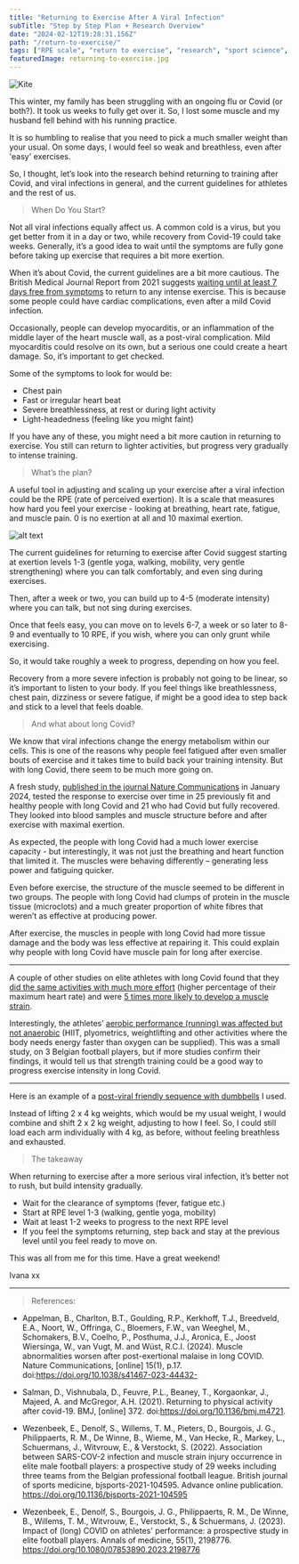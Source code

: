 ```yaml
---
title: "Returning to Exercise After A Viral Infection"
subTitle: "Step by Step Plan + Research Overview"
date: "2024-02-12T19:28:31.156Z"
path: "/return-to-exercise/"
tags: ["RPE scale", "return to exercise", "research", "sport science", "long covid"]
featuredImage: returning-to-exercise.jpg
---
```


![Kite](returning-to-exercise.jpg)

This winter, my family has been struggling with an ongoing flu or Covid (or both?). It took us weeks to fully get over it. So, I lost some muscle and my husband fell behind with his running practice. 

It is so humbling to realise that you need to pick a much smaller weight than your usual. On some days, I would feel so weak and breathless, even after 'easy' exercises.

So, I thought, let’s look into the research behind returning to training after Covid, and viral infections in general, and the current guidelines for athletes and the rest of us.  

> When Do You Start?

Not all viral infections equally affect us. A common cold is a virus, but you get better from it in a day or two, while recovery from Covid-19 could take weeks. Generally, it’s a good idea to wait until the symptoms are fully gone before taking up exercise that requires a bit more exertion.

When it’s about Covid, the current guidelines are a bit more cautious. The British Medical Journal Report from 2021 suggests [waiting until at least 7 days free from symptoms](https://www.bmj.com/content/372/bmj.m4721) to return to any intense exercise. This is because some people could have cardiac complications, even after a mild Covid infection.  

Occasionally, people can develop myocarditis, or an inflammation of the middle layer of the heart muscle wall, as a post-viral complication. Mild myocarditis could resolve on its own, but a serious one could create a heart damage. So, it’s important to get checked.

Some of the symptoms to look for would be: 
 * Chest pain
 * Fast or irregular heart beat
 * Severe breathlessness, at rest or during light activity
 * Light-headedness (feeling like you might faint)

If you have any of these, you might need a bit more caution in returning to exercise. You still can return to lighter activities, but progress very gradually to intense training.  


> What’s the plan?

A useful tool in adjusting and scaling up your exercise after a viral infection could be the RPE (rate of perceived exertion). It is a scale that measures how hard you feel your exercise - looking at breathing, heart rate, fatigue, and muscle pain. 0 is no exertion at all and 10 maximal exertion. 

![alt text](rpe-scale.jpg) 

The current guidelines for returning to exercise after Covid suggest starting at exertion levels 1-3 (gentle yoga, walking, mobility, very gentle strengthening) where you can talk comfortably, and even sing during exercises. 

Then, after a week or two, you can build up to 4-5 (moderate intensity) where you can talk, but not sing during exercises. 

Once that feels easy, you can move on to levels 6-7, a week or so later to 8-9 and eventually to 10 RPE, if you wish, where you can only grunt while exercising. 

So, it would take roughly a week to progress, depending on how you feel. 

Recovery from a more severe infection is probably not going to be linear, so it’s important to listen to your body. If you feel things like breathlessness, chest pain, dizziness or severe fatigue, if might be a good idea to step back and stick to a level that feels doable.  


> And what about long Covid?

We know that viral infections change the energy metabolism within our cells. This is one of the reasons why people feel fatigued after even smaller bouts of exercise and it takes time to build back your training intensity. But with long Covid, there seem to be much more going on.

A fresh study, [published in the journal Nature Communications](https://www.nature.com/articles/s41467-023-44432-3) in January 2024, tested the response to exercise over time in 25 previously fit and healthy people with long Covid and 21 who had Covid but fully recovered. They looked into blood samples and muscle structure before and after exercise with maximal exertion. 

As expected, the people with long Covid had a much lower exercise capacity - but interestingly, it was not just the breathing and heart function that limited it. The muscles were behaving differently – generating less power and fatiguing quicker. 

Even before exercise, the structure of the muscle seemed to be different in two groups. The people with long Covid had clumps of protein in the muscle tissue (microclots) and a much greater proportion of white fibres that weren’t as effective at producing power. 

After exercise, the muscles in people with long Covid had more tissue damage and the body was less effective at repairing it. This could explain why people with long Covid have muscle pain for long after exercise. 

* * *  

A couple of other studies on elite athletes with long Covid found that they [did the same activities with much more effort](https://pubmed.ncbi.nlm.nih.gov/37126052/) (higher percentage of their maximum heart rate) and were [5 times more likely to develop a muscle strain](https://pubmed.ncbi.nlm.nih.gov/35487684/). 

Interestingly, the athletes’ [aerobic performance (running) was affected but not anaerobic](https://www.ncbi.nlm.nih.gov/pmc/articles/PMC10134946/) (HIIT, plyometrics, weightlifting and other activities where the body needs energy faster than oxygen can be supplied). This was a small study, on 3 Belgian football players, but if more studies confirm their findings, it would tell us that strength training could be a good way to progress exercise intensity in long Covid. 

* * *  

Here is an example of a [post-viral friendly sequence with dumbbells](https://www.instagram.com/p/C23Af7kop4P/) I used. 

Instead of lifting 2 x 4 kg weights, which would be my usual weight, I would combine and shift 2 x 2 kg weight, adjusting to how I feel. So, I could still load each arm individually with 4 kg, as before, without feeling breathless and exhausted.  


> The takeaway

When returning to exercise after a more serious viral infection, it’s better not to rush, but build intensity gradually.

* Wait for the clearance of symptoms (fever, fatigue etc.) 
* Start at RPE level 1-3 (walking, gentle yoga, mobility) 
* Wait at least 1-2 weeks to progress to the next RPE level 
* If you feel the symptoms returning, step back and stay at the previous level until you feel ready to move on.

This was all from me for this time. Have a great weekend! 


Ivana xx  

* * * 

> References:

- Appelman, B., Charlton, B.T., Goulding, R.P., Kerkhoff, T.J., Breedveld, E.A., Noort, W., Offringa, C., Bloemers, F.W., van Weeghel, M., Schomakers, B.V., Coelho, P., Posthuma, J.J., Aronica, E., Joost Wiersinga, W., van Vugt, M. and Wüst, R.C.I. (2024). Muscle abnormalities worsen after post-exertional malaise in long COVID. Nature Communications, [online] 15(1), p.17. doi:https://doi.org/10.1038/s41467-023-44432-

- Salman, D., Vishnubala, D., Feuvre, P.L., Beaney, T., Korgaonkar, J., Majeed, A. and McGregor, A.H. (2021). Returning to physical activity after covid-19. BMJ, [online] 372. doi:https://doi.org/10.1136/bmj.m4721.

- Wezenbeek, E., Denolf, S., Willems, T. M., Pieters, D., Bourgois, J. G., Philippaerts, R. M., De Winne, B., Wieme, M., Van Hecke, R., Markey, L., Schuermans, J., Witvrouw, E., & Verstockt, S. (2022). Association between SARS-COV-2 infection and muscle strain injury occurrence in elite male football players: a prospective study of 29 weeks including three teams from the Belgian professional football league. British journal of sports medicine, bjsports-2021-104595. Advance online publication. https://doi.org/10.1136/bjsports-2021-104595

- Wezenbeek, E., Denolf, S., Bourgois, J. G., Philippaerts, R. M., De Winne, B., Willems, T. M., Witvrouw, E., Verstockt, S., & Schuermans, J. (2023). Impact of (long) COVID on athletes' performance: a prospective study in elite football players. Annals of medicine, 55(1), 2198776. https://doi.org/10.1080/07853890.2023.2198776 